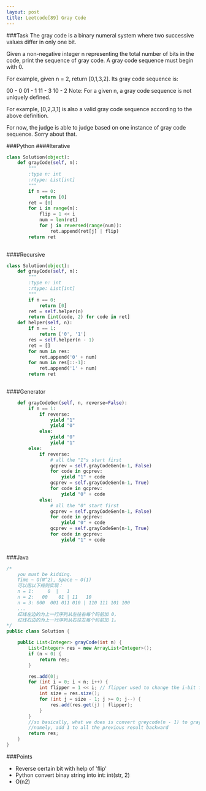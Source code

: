 ```yaml
---
layout: post
title: Leetcode[89] Gray Code
---
```

###Task
The gray code is a binary numeral system where two successive values differ in only one bit.

Given a non-negative integer n representing the total number of bits in the code, print the sequence of gray code. A gray code sequence must begin with 0.

For example, given n = 2, return [0,1,3,2]. Its gray code sequence is:

00 - 0
01 - 1
11 - 3
10 - 2
Note:
For a given n, a gray code sequence is not uniquely defined.

For example, [0,2,3,1] is also a valid gray code sequence according to the above definition.

For now, the judge is able to judge based on one instance of gray code sequence. Sorry about that.

###Python
####Iterative

```python
class Solution(object):
    def grayCode(self, n):
        """
        :type n: int
        :rtype: List[int]
        """
        if n == 0:
            return [0]
        ret = [0]
        for i in range(n):
            flip = 1 << i
            num = len(ret)
            for j in reversed(range(num)):
                ret.append(ret[j] | flip)
        return ret
            
```
####Recursive
```python
class Solution(object):
    def grayCode(self, n):
        """
        :type n: int
        :rtype: List[int]
        """
        if n == 0:
            return [0]
        ret = self.helper(n)
        return [int(code, 2) for code in ret]
    def helper(self, n):
        if n == 1:
            return ['0', '1']
        res = self.helper(n - 1)
        ret = []
        for num in res:
            ret.append('0' + num)
        for num in res[::-1]:
            ret.append('1' + num)
        return ret
       
```
####Generator
```python
    def grayCodeGen(self, n, reverse=False):
        if n == 1:
            if reverse:
                yield "1"
                yield "0"
            else:
                yield "0"
                yield "1"
        else:
            if reverse:
                # all the "1"s start first
                gcprev = self.grayCodeGen(n-1, False)
                for code in gcprev:
                    yield "1" + code
                gcprev = self.grayCodeGen(n-1, True)
                for code in gcprev:
                    yield "0" + code
            else:
                # all the "0" start first
                gcprev = self.grayCodeGen(n-1, False)
                for code in gcprev:
                    yield "0" + code
                gcprev = self.grayCodeGen(n-1, True)
                for code in gcprev:
                    yield "1" + code
                    
```
###Java

```java
/*
    you must be kidding.
    Time ~ O(N^2), Space ~ O(1) 
    可以用以下规则实现：
    n = 1:     0  |   1
    n = 2:   00    01 | 11   10
    n = 3: 000  001 011 010 | 110 111 101 100
    ...
    红线左边的为上一行序列从左往右每个码前加 0，
    红线右边的为上一行序列从右往左每个码前加 1。
*/
public class Solution {

    public List<Integer> grayCode(int n) {
    	List<Integer> res = new ArrayList<Integer>();
        if (n < 0) {
        	return res;
        }

        res.add(0);
        for (int i = 0; i < n; i++) {
            int flipper = 1 << i; // flipper used to change the i-bit from 0 into 1
            int size = res.size();
            for (int j = size - 1; j >= 0; j--) {
                res.add(res.get(j) | flipper);
            }
        }
        //so basically, what we does is convert greycode(n - 1) to graycode(n)
        //namely, add 1 to all the previous result backward
        return res;
    }
}

```

###Points
* Reverse certain bit with help of 'flip'
* Python convert binay string into int: int(str, 2)
* O(n2)